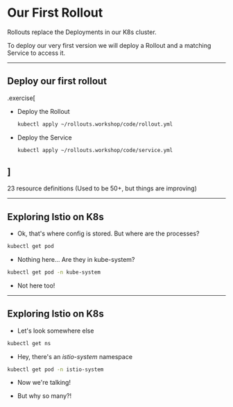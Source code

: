 # Our First Rollout

Rollouts replace the Deployments in our K8s cluster.

To deploy our very first version we will deploy a Rollout and a matching Service to access it.




---
## Deploy our first rollout
.exercise[
- Deploy the Rollout
  ```bash
  kubectl apply ~/rollouts.workshop/code/rollout.yml
  ```
- Deploy the Service
  ```bash
  kubectl apply ~/rollouts.workshop/code/service.yml
  ```
]
--


23 resource definitions (Used to be 50+, but things are improving)

---
## Exploring Istio on K8s

 - Ok, that's where config is stored. But where are the processes?

```bash
kubectl get pod
```
 - Nothing here... Are they in kube-system?

```bash
kubectl get pod -n kube-system
```
 - Not here too!
---

## Exploring Istio on K8s

 - Let's look somewhere else

```bash
kubectl get ns
```
 - Hey, there's an *istio-system* namespace

```bash
kubectl get pod -n istio-system
```

- Now we're talking!

- But why so many?!

